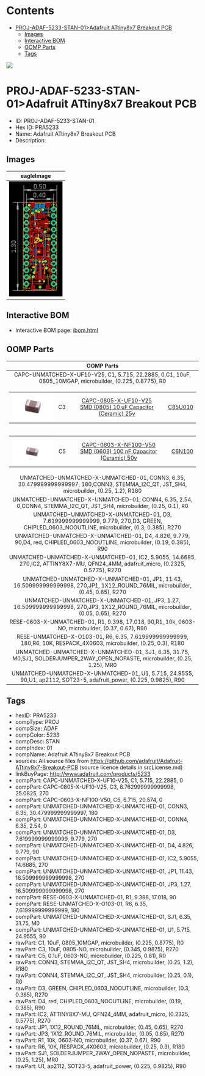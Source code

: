 



Contents
========

* [PROJ-ADAF-5233-STAN-01>Adafruit ATtiny8x7 Breakout PCB](#proj-adaf-5233-stan-01adafruit-attiny8x7-breakout-pcb)
	* [Images](#images)
	* [Interactive BOM](#interactive-bom)
	* [OOMP Parts](#oomp-parts)
	* [Tags](#tags)
  
![][im]
# PROJ-ADAF-5233-STAN-01>Adafruit ATtiny8x7 Breakout PCB

- ID: PROJ-ADAF-5233-STAN-01
- Hex ID: PRA5233
- Name: Adafruit ATtiny8x7 Breakout PCB
- Description: 

## Images
  
  

|eagleImage|
| :---: |
|[![eagleImage](eagleImage_140.png)](eagleImage_600.png)|

## Interactive BOM

- Interactive BOM page: [ibom.html](kicad/bom/ibom.html)

## OOMP Parts
  

|OOMP Parts|
| :---: |
|CAPC-UNMATCHED-X-UF10-V25, C1, 5.715, 22.2885, 0,C1, 10uF, 0805_10MGAP, microbuilder, (0.225, 0.8775), R0|
|<table><tr><td>![CAPC-0805-X-UF10-V25](https://raw.githubusercontent.com/oomlout/oomlout_OOMP_parts/main/CAPC-0805-X-UF10-V25/image_140.jpg)</td><td> C3</td><td>[CAPC-0805-X-UF10-V25<br>SMD (0805) 10 uF Capacitor (Ceramic) 25v](https://github.com/oomlout/oomlout_OOMP_parts/tree/main/CAPC-0805-X-UF10-V25/)</td><td>[C85U010](https://github.com/oomlout/oomlout_OOMP_parts/tree/main/CAPC-0805-X-UF10-V25/)</td></tr></table>|
|<table><tr><td>![CAPC-0603-X-NF100-V50](https://raw.githubusercontent.com/oomlout/oomlout_OOMP_parts/main/CAPC-0603-X-NF100-V50/image_140.jpg)</td><td> C5</td><td>[CAPC-0603-X-NF100-V50<br>SMD (0603) 100 nF Capacitor (Ceramic) 50v](https://github.com/oomlout/oomlout_OOMP_parts/tree/main/CAPC-0603-X-NF100-V50/)</td><td>[C6N100](https://github.com/oomlout/oomlout_OOMP_parts/tree/main/CAPC-0603-X-NF100-V50/)</td></tr></table>|
|UNMATCHED-UNMATCHED-X-UNMATCHED-01, CONN3, 6.35, 30.479999999999997, 180,CONN3, STEMMA_I2C_QT, JST_SH4, microbuilder, (0.25, 1.2), R180|
|UNMATCHED-UNMATCHED-X-UNMATCHED-01, CONN4, 6.35, 2.54, 0,CONN4, STEMMA_I2C_QT, JST_SH4, microbuilder, (0.25, 0.1), R0|
|UNMATCHED-UNMATCHED-X-UNMATCHED-01, D3, 7.619999999999999, 9.779, 270,D3, GREEN, CHIPLED_0603_NOOUTLINE, microbuilder, (0.3, 0.385), R270|
|UNMATCHED-UNMATCHED-X-UNMATCHED-01, D4, 4.826, 9.779, 90,D4, red, CHIPLED_0603_NOOUTLINE, microbuilder, (0.19, 0.385), R90|
|UNMATCHED-UNMATCHED-X-UNMATCHED-01, IC2, 5.9055, 14.6685, 270,IC2, ATTINY8X7-MU, QFN24_4MM, adafruit_micro, (0.2325, 0.5775), R270|
|UNMATCHED-UNMATCHED-X-UNMATCHED-01, JP1, 11.43, 16.509999999999998, 270,JP1, 1X12_ROUND_76MIL, microbuilder, (0.45, 0.65), R270|
|UNMATCHED-UNMATCHED-X-UNMATCHED-01, JP3, 1.27, 16.509999999999998, 270,JP3, 1X12_ROUND_76MIL, microbuilder, (0.05, 0.65), R270|
|RESE-0603-X-UNMATCHED-01, R1, 9.398, 17.018, 90,R1, 10k, 0603-NO, microbuilder, (0.37, 0.67), R90|
|RESE-UNMATCHED-X-O103-01, R6, 6.35, 7.619999999999999, 180,R6, 10K, RESPACK_4X0603, microbuilder, (0.25, 0.3), R180|
|UNMATCHED-UNMATCHED-X-UNMATCHED-01, SJ1, 6.35, 31.75, M0,SJ1, SOLDERJUMPER_2WAY_OPEN_NOPASTE, microbuilder, (0.25, 1.25), MR0|
|UNMATCHED-UNMATCHED-X-UNMATCHED-01, U1, 5.715, 24.9555, 90,U1, ap2112, SOT23-5, adafruit_power, (0.225, 0.9825), R90|

## Tags

- hexID: PRA5233
- oompType: PROJ
- oompSize: ADAF
- oompColor: 5233
- oompDesc: STAN
- oompIndex: 01
- oompName: Adafruit ATtiny8x7 Breakout PCB
- sources: All source files from https://github.com/adafruit/Adafruit-ATtiny8x7-Breakout-PCB (source licence details in srcLicense.md)
- linkBuyPage: http://www.adafruit.com/products/5233
- oompPart: CAPC-UNMATCHED-X-UF10-V25, C1, 5.715, 22.2885, 0
- oompPart: CAPC-0805-X-UF10-V25, C3, 8.762999999999998, 25.0825, 270
- oompPart: CAPC-0603-X-NF100-V50, C5, 5.715, 20.574, 0
- oompPart: UNMATCHED-UNMATCHED-X-UNMATCHED-01, CONN3, 6.35, 30.479999999999997, 180
- oompPart: UNMATCHED-UNMATCHED-X-UNMATCHED-01, CONN4, 6.35, 2.54, 0
- oompPart: UNMATCHED-UNMATCHED-X-UNMATCHED-01, D3, 7.619999999999999, 9.779, 270
- oompPart: UNMATCHED-UNMATCHED-X-UNMATCHED-01, D4, 4.826, 9.779, 90
- oompPart: UNMATCHED-UNMATCHED-X-UNMATCHED-01, IC2, 5.9055, 14.6685, 270
- oompPart: UNMATCHED-UNMATCHED-X-UNMATCHED-01, JP1, 11.43, 16.509999999999998, 270
- oompPart: UNMATCHED-UNMATCHED-X-UNMATCHED-01, JP3, 1.27, 16.509999999999998, 270
- oompPart: RESE-0603-X-UNMATCHED-01, R1, 9.398, 17.018, 90
- oompPart: RESE-UNMATCHED-X-O103-01, R6, 6.35, 7.619999999999999, 180
- oompPart: UNMATCHED-UNMATCHED-X-UNMATCHED-01, SJ1, 6.35, 31.75, M0
- oompPart: UNMATCHED-UNMATCHED-X-UNMATCHED-01, U1, 5.715, 24.9555, 90
- rawPart: C1, 10uF, 0805_10MGAP, microbuilder, (0.225, 0.8775), R0
- rawPart: C3, 10uF, 0805-NO, microbuilder, (0.345, 0.9875), R270
- rawPart: C5, 0.1uF, 0603-NO, microbuilder, (0.225, 0.81), R0
- rawPart: CONN3, STEMMA_I2C_QT, JST_SH4, microbuilder, (0.25, 1.2), R180
- rawPart: CONN4, STEMMA_I2C_QT, JST_SH4, microbuilder, (0.25, 0.1), R0
- rawPart: D3, GREEN, CHIPLED_0603_NOOUTLINE, microbuilder, (0.3, 0.385), R270
- rawPart: D4, red, CHIPLED_0603_NOOUTLINE, microbuilder, (0.19, 0.385), R90
- rawPart: IC2, ATTINY8X7-MU, QFN24_4MM, adafruit_micro, (0.2325, 0.5775), R270
- rawPart: JP1, 1X12_ROUND_76MIL, microbuilder, (0.45, 0.65), R270
- rawPart: JP3, 1X12_ROUND_76MIL, microbuilder, (0.05, 0.65), R270
- rawPart: R1, 10k, 0603-NO, microbuilder, (0.37, 0.67), R90
- rawPart: R6, 10K, RESPACK_4X0603, microbuilder, (0.25, 0.3), R180
- rawPart: SJ1, SOLDERJUMPER_2WAY_OPEN_NOPASTE, microbuilder, (0.25, 1.25), MR0
- rawPart: U1, ap2112, SOT23-5, adafruit_power, (0.225, 0.9825), R90



[im]: eagleImage_450.png

